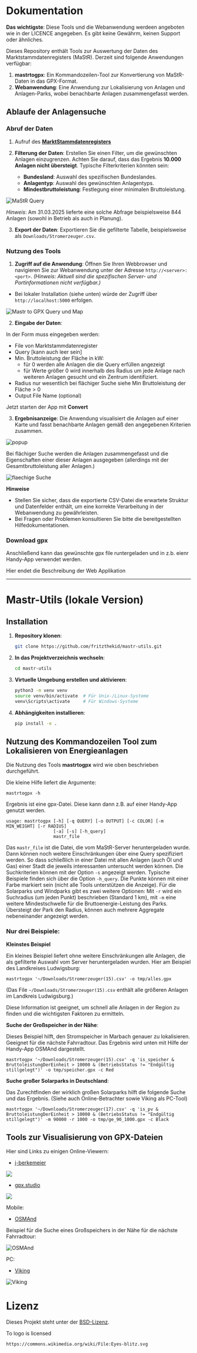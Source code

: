 # Dokumentation

**Das wichtigste**: Diese Tools und die Webanwendung werdeen angeboten wie in der LICENCE angegeben. Es gibt keine Gewährm, keinen Support oder ähnliches.

Dieses Repository enthält Tools zur Auswertung der Daten des Marktstammdatenregisters (MaStR). Derzeit sind folgende Anwendungen verfügbar:

1. **mastrtogpx**: Ein Kommandozeilen-Tool zur Konvertierung von MaStR-Daten in das GPX-Format.
2. **Webanwendung**: Eine Anwendung zur Lokalisierung von Anlagen und Anlagen-Parks, wobei benachbarte Anlagen zusammengefasst werden.

## Ablaufe der Anlagensuche

### Abruf der Daten

1. Aufruf des [**MarktStammdatenregisters**](https://www.marktstammdatenregister.de/MaStR/Einheit/Einheiten/ErweiterteOeffentlicheEinheitenuebersicht)

2. **Filterung der Daten**: Erstellen Sie einen Filter, um die gewünschten Anlagen einzugrenzen. Achten Sie darauf, dass das Ergebnis **10.000 Anlagen nicht übersteigt**. Typische Filterkriterien könnten sein:
   - **Bundesland**: Auswahl des spezifischen Bundeslandes.
   - **Anlagentyp**: Auswahl des gewünschten Anlagentyps.
   - **Mindestbruttoleistung**: Festlegung einer minimalen Bruttoleistung.

![MaStR Query](img/mastr_query.png)

*Hinweis*: Am 31.03.2025 lieferte eine solche Abfrage beispielsweise 844 Anlagen (sowohl in Betrieb als auch in Planung).

3. **Export der Daten**: Exportieren Sie die gefilterte Tabelle, beispielsweise als `Downloads/Stromerzeuger.csv`.

### Nutzung des Tools

1. **Zugriff auf die Anwendung**: Öffnen Sie Ihren Webbrowser und navigieren Sie zur Webanwendung unter der Adresse `http://<server>:<port>`. *(Hinweis: Aktuell sind die spezifischen Server- und Portinformationen nicht verfügbar.)*
  - Bei lokaler Installation (siehe unten) würde der Zugriff über `http://localhost:5000` erfolgen.

![Mastr to GPX Query und Map](img/mastr_gpx_konverter_form_map.png)

2. **Eingabe der Daten**:

In der Form muss eingegeben werden:
- File von Marktstammdatenregister
- Query [kann auch leer sein]
- Min. Bruttoleistung der Fläche in kW:
  - für 0 werden alle Anlagen die die Query erfüllen angezeigt
  - für Werte größer 0 wird innerhalb des Radius um jede Anlage nach weiteren Anlagen gesucht und ein Zentrum
    identifiziert.
- Radius nur wesentlich bei flächiger Suche siehe Min Bruttoleistung der Fläche > 0
- Output File Name (optional)

Jetzt starten der App mit **Convert**

3. **Ergebnisanzeige**: Die Anwendung visualisiert die Anlagen auf einer Karte und fasst benachbarte Anlagen gemäß den angegebenen Kriterien zusammen.

![popup](img/popup_one_item.png)

Bei flächiger Suche werden die Anlagen zusammengefasst und die Eigenschaften einer dieser Anlagen ausgegeben 
(allerdings mit der Gesamtbruttoleistung aller Anlagen.)

![flaechige Suche](img/flaechige_suche.png)

**Hinweise**

- Stellen Sie sicher, dass die exportierte CSV-Datei die erwartete Struktur und Datenfelder enthält, um eine korrekte Verarbeitung in der Webanwendung zu gewährleisten.
- Bei Fragen oder Problemen konsultieren Sie bitte die bereitgestellten Hilfedokumentationen.

### Download gpx

Anschließend kann das gewünschte gpx file runtergeladen und in z.b. eienr Handy-App verwendet werden. 

Hier endet die Beschreibung der Web Applikation

----

# Mastr-Utils (lokale Version)

## Installation

1. **Repository klonen**:
   ```bash
   git clone https://github.com/fritzthekid/mastr-utils.git
   ```
2. **In das Projektverzeichnis wechseln**:
   ```bash
   cd mastr-utils
   ```
3. **Virtuelle Umgebung erstellen und aktivieren**:
   ```bash
   python3 -m venv venv
   source venv/bin/activate  # Für Unix-/Linux-Systeme
   venv\Scripts\activate     # Für Windows-Systeme
   ```
4. **Abhängigkeiten installieren**:
   ```bash
   pip install -e .
   ```

## Nutzung des Kommandozeilen Tool zum Lokalisieren von Energieanlagen

Die Nutzung des Tools **mastrtogpx** wird wie oben beschrieben durchgeführt.

Die kleine Hilfe liefert die Argumente:

```
mastrtogpx -h
```
Ergebnis ist eine gpx-Datei. Diese kann dann z.B. auf einer Handy-App genutzt werden.

~~~
usage: mastrtogpx [-h] [-q QUERY] [-o OUTPUT] [-c COLOR] [-m MIN_WEIGHT] [-r RADIUS]
                  [-a] [-s] [-h_query]
                  mastr_file
~~~

Das <code>mastr_file</code> ist die Datei, die vom MaStR-Server heruntergeladen wurde.
Dann können noch weitere Einschränkungen über eine Query spezifiziert werden.
So dass schließlich in einer Datei mit allen Anlagen (auch Öl und Gas) einer Stadt die jeweils 
interessanten untersucht werden können. Die Suchkriterien können mit der Option <code>-s</code> angezeigt werden. Typische Beispiele finden sich über die Option 
<code>-h_query</code>. Die Punkte können mit einer Farbe markiert sein (nicht alle Tools 
unterstützen die Anzeige). Für die Solarparks und Windparks gibt es zwei weitere 
Optionen: Mit <code>-r</code> wird ein Suchradius (um jeden Punkt) beschrieben (Standard 1 km), mit <code>-m</code> eine weitere Mindestschwelle für die Bruttoenergie-Leistung des Parks. Übersteigt der Park den Radius, können auch mehrere Aggregate nebeneinander angezeigt werden.

### Nur drei Beispiele:

**Kleinstes Beispiel**

Ein kleines Beispiel liefert ohne weitere Einschränkungen alle Anlagen, die als gefilterte Auswahl vom Server heruntergeladen wurden. Hier am Beispiel des Landkreises Ludwigsburg:

~~~
mastrtogpx '~/Downloads/Stromerzeuger(15).csv' -o tmp/alles.gpx
~~~

(Das File <code>~/Downloads/Stromerzeuger(15).csv</code> enthält alle größeren Anlagen im 
Landkreis Ludwigsburg.)

Diese Information ist geeignet, um schnell alle Anlagen in der Region zu finden und
die wichtigsten Faktoren zu ermitteln.

**Suche der Großspeicher in der Nähe**:

Dieses Beispiel hilft, den Stromspeicher in Marbach genauer zu lokalisieren. Geeignet für
die nächste Fahrradtour. Das Ergebnis wird unten mit Hilfe der Handy-App OSMAnd dargestellt.

~~~
mastrtogpx '~/Downloads/Stromerzeuger(15).csv' -q 'is_speicher & BruttoleistungDerEinheit > 10000 & (BetriebsStatus != "Endgültig stillgelegt")' -o tmp/speicher.gpx -c Red
~~~

**Suche großer Solarparks in Deutschland**:

Das Zurechtfinden der wirklich großen Solarparks hilft die folgende Suche und das Ergebnis.
(Siehe auch Online-Betrachter sowie Viking als PC-Tool)

~~~
mastrtogpx '~/Downloads/Stromerzeuger(17).csv' -q 'is_pv & BruttoleistungDerEinheit > 10000 & (BetriebsStatus != "Endgültig stillgelegt")' -m 90000 -r 1000 -o tmp/ge_90_1000.gpx -c Black
~~~

## Tools zur Visualisierung von GPX-Dateien

Hier sind Links zu einigen Online-Viewern:

- [j-berkemeier](https://www.j-berkemeier.de/ShowGPX.html)

![](img/online2_10_90_1000_bei_Leibzig-SILUX-Solarpark.png)

- [gpx.studio](https://gpx.studio/)

![](img/online1-ge_90_1000.png)

Mobile:

- [OSMAnd](https://osmand.net/)

Beispiel für die Suche eines Großspeichers in der Nähe für die nächste Fahrradtour:

![OSMAnd](img/OsmAnd_Marbach_Speicher_100mW.jpg)

PC:

- [Viking](https://wiki.openstreetmap.org/wiki/Viking)

![Viking](img/Viking_10_90_1000_bei_Leibzig-SILUX-Solarpark.png)

# Lizenz

Dieses Projekt steht unter der [BSD-Lizenz](LICENSE).

To logo is licensed 
```
https://commons.wikimedia.org/wiki/File:Eyes-blitz.svg
```
